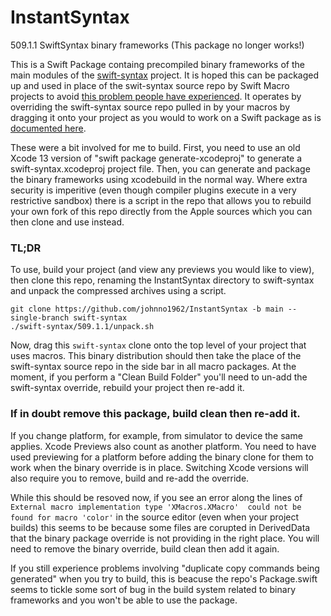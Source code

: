 # InstantSyntax

509.1.1 SwiftSyntax binary frameworks (This package no longer works!)

This is a Swift Package containg precompiled binary frameworks of the main 
modules of the [swift-syntax](https://github.com/apple/swift-syntax) project.
It is hoped this can be packaged up and used in place of the swit-syntax
source repo by Swift Macro projects to avoid [this problem people have
 experienced](https://forums.swift.org/t/compilation-extremely-slow-since-macros-adoption/67921/59). 
 It operates by overriding the
swift-syntax source repo pulled in by your macros by dragging it 
onto your project as you would to work on a Swift package as is
[documented here](https://developer.apple.com/documentation/xcode/editing-a-package-dependency-as-a-local-package).

These were a bit involved for me to build. First, you need to use an old 
Xcode 13 version of "swift package generate-xcodeproj" to generate a 
swift-syntax.xcodeproj project file. Then, you can generate and package 
the binary frameworks using xcodebuild in the normal way. Where extra
security is imperitive (even though compiler plugins execute in a very
restrictive sandbox) there is a script in the repo that allows you to 
rebuild your own fork of this repo directly from the Apple sources 
which you can then clone and use instead.

### TL;DR

To use, build your project (and view any previews you would like 
to view), then clone this repo, renaming the InstantSyntax directory 
to swift-syntax and unpack the compressed archives using a script.

```
git clone https://github.com/johnno1962/InstantSyntax -b main --single-branch swift-syntax
./swift-syntax/509.1.1/unpack.sh
```

Now, drag this `swift-syntax` clone onto the top level of your project 
that uses macros. This binary distribution should then take the place 
of the swift-syntax source repo in the side bar in all macro packages. 
At the moment, if you perform a "Clean Build Folder" you'll need to 
un-add the swift-syntax override, rebuild your project then re-add it.

### If in doubt remove this package, build clean then re-add it.

If you change platform, for example, from simulator to device the same 
applies. Xcode Previews also count as another platform. You need to 
have used previewing for a platform before adding the binary clone 
for them to work when the binary override is in place. Switching
Xcode versions will also require you to remove, build and re-add
the override.

While this should be resoved now, if you see an error along the 
lines of `External macro implementation type 'XMacros.XMacro' 
could not be found for macro 'color'` in the source editor (even
when your project builds) this seems to be because some files are 
corupted in DerivedData that the binary package override is not 
providing in the right place. You will need to remove the binary
override, build clean then add it again.

If you still experience problems involving "duplicate copy commands
being generated" when you try to build, this is beacuse the repo's
Package.swift seems to tickle some sort of bug in the build system
related to binary frameworks and you won't be able to use the package.
